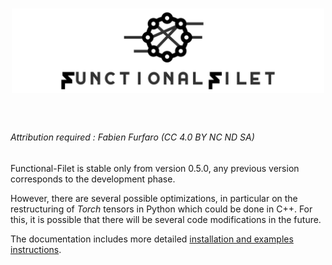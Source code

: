 <h1 align="center">
<img src="/branding/logo.svg" width="500">
</h1><br>

###### Attribution required : Fabien Furfaro (CC 4.0 BY NC ND SA)

Functional-Filet is stable only from version 0.5.0, any previous version corresponds to the development phase.

However, there are several possible optimizations, in particular on the restructuring of *Torch* tensors in Python which could be done in C++. For this, it is possible that there will be several code modifications in the future.


The documentation includes more detailed [installation and examples instructions](/notebook.ipynb).